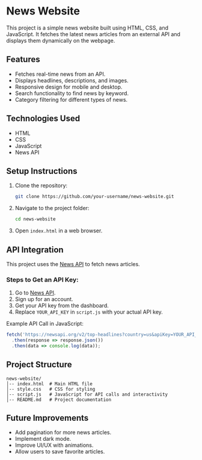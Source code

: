# News Website

This project is a simple news website built using HTML, CSS, and JavaScript. It fetches the latest news articles from an external API and displays them dynamically on the webpage.

## Features

- Fetches real-time news from an API.
- Displays headlines, descriptions, and images.
- Responsive design for mobile and desktop.
- Search functionality to find news by keyword.
- Category filtering for different types of news.

## Technologies Used

- HTML
- CSS
- JavaScript
- News API

## Setup Instructions

1. Clone the repository:
   ```sh
   git clone https://github.com/your-username/news-website.git
   ```
2. Navigate to the project folder:
   ```sh
   cd news-website
   ```
3. Open `index.html` in a web browser.

## API Integration

This project uses the [News API](https://newsapi.org/) to fetch news articles.

### Steps to Get an API Key:

1. Go to [News API](https://newsapi.org/).
2. Sign up for an account.
3. Get your API key from the dashboard.
4. Replace `YOUR_API_KEY` in `script.js` with your actual API key.

Example API Call in JavaScript:

```javascript
fetch('https://newsapi.org/v2/top-headlines?country=us&apiKey=YOUR_API_KEY')
  .then(response => response.json())
  .then(data => console.log(data));
```

## Project Structure

```
news-website/
│-- index.html  # Main HTML file
│-- style.css   # CSS for styling
│-- script.js   # JavaScript for API calls and interactivity
│-- README.md   # Project documentation
```

## Future Improvements

- Add pagination for more news articles.
- Implement dark mode.
- Improve UI/UX with animations.
- Allow users to save favorite articles.


